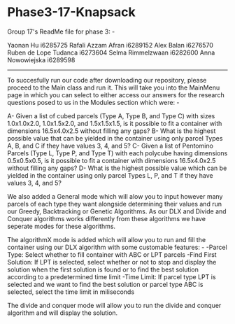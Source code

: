 # Phase3-17-Knapsack
Group 17's ReadMe file for phase 3: - 

Yaonan Hu i6285725
Rafali Azzam Afran i6289152
Alex Balan i6276570 
Ruben de Lope Tudanca i6273604 
Selma Rimmelzwaan i6282600 
Anna Nowowiejska i6289598

-----------------------------------------------------------------------------
To succesfully run our code after downloading our repository, please proceed to the Main class and run it. This will take you into the 
MainMenu page in which you can select to either access our answers for the research questions posed to us in the Modules section which 
were: -

A- Given a list of cubed parcels (Type A, Type B, and Type C) with sizes 1.0x1.0x2.0, 1.0x1.5x2.0, and 1.5x1.5x1.5, is it possible to fit a container with dimensions 16.5x4.0x2.5 without filling any gaps?
B- What is the highest possible value that can be yielded in the container using only parcel Types A, B, and C if they have values 3, 4, and 5?
C- Given a list of Pentomino Parcels (Type L, Type P, and Type T) with each polycube having dimensions 0.5x0.5x0.5, is it possible to fit a container with dimensions 16.5x4.0x2.5 without filling any gaps? 
D- What is the highest possible value which can be yielded in the container using only parcel Types L, P, and T if they have values 3, 4, and 5?

We also added a General mode which will alow you to input however many parcels of each type they want alongside determining
their values and run our Greedy, Backtracking or Genetic Algorithms. As our DLX and Divide and Conquer algorithms works differently 
from these algorithms we have seperate modes for these algorithms.

The algorithmX mode is added which will allow you to run and fill the container using our DLX algorithm with some customable features: -
-Parcel Type: Select whether to fill container with ABC or LPT parcels 
-Find First Solution: If LPT is selected, select whether or not to stop and display the solution when the first solution is found or 
to find the best solution according to a predetermined time limit 
-Time Limit: If parcel type LPT is selected and we want to find the best solution or parcel type ABC is selected, select the time limit in 
miliseconds    

The divide and conquer mode will allow you to run the divide and conquer algorithm and will display the solution.
